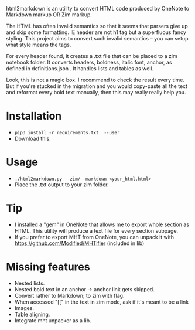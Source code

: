 html2markdown is an utility to convert HTML code produced by OneNote to Markdown markup OR Zim markup.

The HTML has often invalid semantics so that it seems that parsers give up and skip some formatting. IE header are not h1 tag but a superfluous fancy styling. This project aims to convert such invalid semantics – you can setup what style means the tags.

For every header found, it creates a .txt file that can be placed to a zim notebook folder.
It converts headers, boldness, italic font, anchor, as defined in definitions.json . It handles lists and tables as well.

Look, this is not a magic box. I recommend to check the result every time. But if you're stucked in the migration and you would copy-paste all the text and reformat every bold text manually, then this may really really help you.

Installation
=============
* `pip3 install -r requirements.txt  --user`
* Download this.

Usage
=============
* `./html2markdown.py --zim/--markdown <your_html.html>`
* Place the .txt output to your zim folder.

Tip
=============
* I installed a "gem" in OneNote that allows me to export whole section as HTML. This utility will produce a text file for every section subpage.
* If you prefer to export MHT from OneNote, you can unpack it with https://github.com/Modified/MHTifier (included in lib)

Missing features
=============
* Nested lists.
* Nested bold text in an anchor -> anchor link gets skipped.
* Convert rather to Markdown; to zim with flag.
* When accessed "[[" in the text in zim mode, ask if it's meant to be a link
* Images.
* Table aligning.
* Integrate mht unpacker as a lib.
